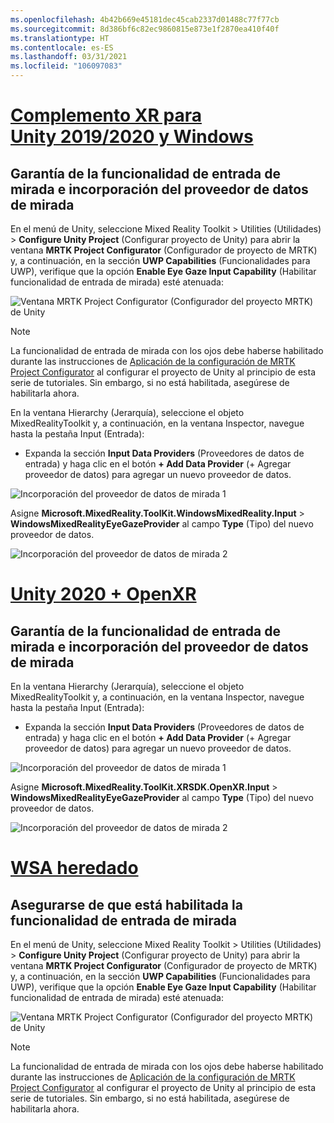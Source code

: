 ```yaml
---
ms.openlocfilehash: 4b42b669e45181dec45cab2337d01488c77f77cb
ms.sourcegitcommit: 8d386bf6c82ec9860815e873e1f2870ea410f40f
ms.translationtype: HT
ms.contentlocale: es-ES
ms.lasthandoff: 03/31/2021
ms.locfileid: "106097083"
---
```

# <a name="unity-20192020--windows-xr-plugin"></a>[Complemento XR para Unity 2019/2020 y Windows](#tab/winxr)

## <a name="ensuring-eye-gaze-input-capability-and-adding-eye-gaze-data-provider"></a>Garantía de la funcionalidad de entrada de mirada e incorporación del proveedor de datos de mirada

En el menú de Unity, seleccione Mixed Reality Toolkit > Utilities (Utilidades) > **Configure Unity Project** (Configurar proyecto de Unity) para abrir la ventana **MRTK Project Configurator** (Configurador de proyecto de MRTK) y, a continuación, en la sección **UWP Capabilities** (Funcionalidades para UWP), verifique que la opción **Enable Eye Gaze Input Capability** (Habilitar funcionalidad de entrada de mirada) esté atenuada:

![Ventana MRTK Project Configurator (Configurador del proyecto MRTK) de Unity](../images/mr-learning-base/base-08-section1-step1-1.png)

> [!NOTE]
> La funcionalidad de entrada de mirada con los ojos debe haberse habilitado durante las instrucciones de [Aplicación de la configuración de MRTK Project Configurator](../mr-learning-base-02.md#configuring-the-unity-project) al configurar el proyecto de Unity al principio de esta serie de tutoriales. Sin embargo, si no está habilitada, asegúrese de habilitarla ahora.

En la ventana Hierarchy (Jerarquía), seleccione el objeto MixedRealityToolkit y, a continuación, en la ventana Inspector, navegue hasta la pestaña Input (Entrada):

* Expanda la sección **Input Data Providers** (Proveedores de datos de entrada) y haga clic en el botón **+ Add Data Provider** (+ Agregar proveedor de datos) para agregar un nuevo proveedor de datos.

![Incorporación del proveedor de datos de mirada 1](../images/mr-learning-base/base-08-section1-step1-2.png)

Asigne **Microsoft.MixedReality.ToolKit.WindowsMixedReality.Input** > **WindowsMixedRealityEyeGazeProvider** al campo **Type** (Tipo) del nuevo proveedor de datos.

![Incorporación del proveedor de datos de mirada 2](../images/mr-learning-base/base-08-section1-step1-3.png)

# <a name="unity-2020--openxr"></a>[Unity 2020 + OpenXR](#tab/openxr)

## <a name="ensuring-eye-gaze-input-capability-and-adding-eye-gaze-data-provider"></a>Garantía de la funcionalidad de entrada de mirada e incorporación del proveedor de datos de mirada

En la ventana Hierarchy (Jerarquía), seleccione el objeto MixedRealityToolkit y, a continuación, en la ventana Inspector, navegue hasta la pestaña Input (Entrada):

* Expanda la sección **Input Data Providers** (Proveedores de datos de entrada) y haga clic en el botón **+ Add Data Provider** (+ Agregar proveedor de datos) para agregar un nuevo proveedor de datos.

![Incorporación del proveedor de datos de mirada 1](../images/mr-learning-base/base-08-section1-step1-2openxr.png)

Asigne **Microsoft.MixedReality.ToolKit.XRSDK.OpenXR.Input** > **WindowsMixedRealityEyeGazeProvider** al campo **Type** (Tipo) del nuevo proveedor de datos.

![Incorporación del proveedor de datos de mirada 2](../images/mr-learning-base/base-08-section1-step1-3openxr.png)

# <a name="legacy-wsa"></a>[WSA heredado](#tab/wsa)

## <a name="ensuring-the-eye-gaze-input-capability-is-enabled"></a>Asegurarse de que está habilitada la funcionalidad de entrada de mirada

En el menú de Unity, seleccione Mixed Reality Toolkit > Utilities (Utilidades) > **Configure Unity Project** (Configurar proyecto de Unity) para abrir la ventana **MRTK Project Configurator** (Configurador de proyecto de MRTK) y, a continuación, en la sección **UWP Capabilities** (Funcionalidades para UWP), verifique que la opción **Enable Eye Gaze Input Capability** (Habilitar funcionalidad de entrada de mirada) esté atenuada:

![Ventana MRTK Project Configurator (Configurador del proyecto MRTK) de Unity](../images/mr-learning-base/base-08-section1-step1-1.png)

> [!NOTE]
> La funcionalidad de entrada de mirada con los ojos debe haberse habilitado durante las instrucciones de [Aplicación de la configuración de MRTK Project Configurator](../mr-learning-base-02.md#creating-the-scene-and-configuring-mrtk) al configurar el proyecto de Unity al principio de esta serie de tutoriales. Sin embargo, si no está habilitada, asegúrese de habilitarla ahora.
